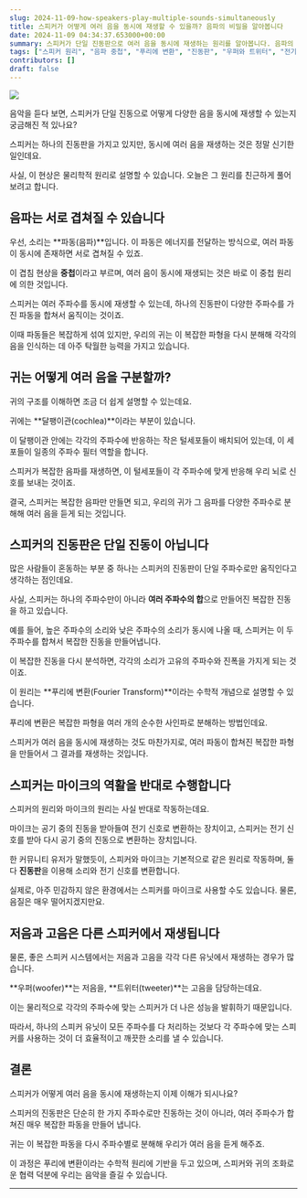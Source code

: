 ```yaml
---
slug: 2024-11-09-how-speakers-play-multiple-sounds-simultaneously
title: 스피커가 어떻게 여러 음을 동시에 재생할 수 있을까? 음파의 비밀을 알아봅니다
date: 2024-11-09 04:34:37.653000+00:00
summary: 스피커가 단일 진동판으로 여러 음을 동시에 재생하는 원리를 알아봅니다. 음파의 중첩과 푸리에 변환을 통해 그 비밀을 밝혀보세요.
tags: ["스피커 원리", "음파 중첩", "푸리에 변환", "진동판", "우퍼와 트위터", "전기 신호"]
contributors: []
draft: false
---
```


![](https://blogger.googleusercontent.com/img/a/AVvXsEhc8izQZKJPbbrLNoeAqsFUGHHD5A1Hy6KtuJZn2QSqz7hU8DxpKkhd8aeD8m0gtfhGEC6VmtQtvN26R1JoZzBzyCtqnmO2KjgmV2_WEWQxB4iA7bfBv6RRy_GxQIuUhSChNvKXdwViwAHV5J49Purfsh-JR8MyUyaC3B5i14gsOv5-zr8YBc4-j-aK1hQ)

음악을 듣다 보면, 스피커가 단일 진동으로 어떻게 다양한 음을 동시에 재생할 수 있는지 궁금해진 적 있나요?

스피커는 하나의 진동판을 가지고 있지만, 동시에 여러 음을 재생하는 것은 정말 신기한 일인데요.

사실, 이 현상은 물리학적 원리로 설명할 수 있습니다. 오늘은 그 원리를 친근하게 풀어보려고 합니다.

## 음파는 서로 겹쳐질 수 있습니다

우선, 소리는 **파동(음파)**입니다. 이 파동은 에너지를 전달하는 방식으로, 여러 파동이 동시에 존재하면 서로 겹쳐질 수 있죠.

이 겹침 현상을 **중첩**이라고 부르며, 여러 음이 동시에 재생되는 것은 바로 이 중첩 원리에 의한 것입니다.

스피커는 여러 주파수를 동시에 재생할 수 있는데, 하나의 진동판이 다양한 주파수를 가진 파동을 합쳐서 움직이는 것이죠.

이때 파동들은 복잡하게 섞여 있지만, 우리의 귀는 이 복잡한 파형을 다시 분해해 각각의 음을 인식하는 데 아주 탁월한 능력을 가지고 있습니다.

## 귀는 어떻게 여러 음을 구분할까?

귀의 구조를 이해하면 조금 더 쉽게 설명할 수 있는데요.

귀에는 **달팽이관(cochlea)**이라는 부분이 있습니다.

이 달팽이관 안에는 각각의 주파수에 반응하는 작은 털세포들이 배치되어 있는데, 이 세포들이 일종의 주파수 필터 역할을 합니다.

스피커가 복잡한 음파를 재생하면, 이 털세포들이 각 주파수에 맞게 반응해 우리 뇌로 신호를 보내는 것이죠.

결국, 스피커는 복잡한 음파만 만들면 되고, 우리의 귀가 그 음파를 다양한 주파수로 분해해 여러 음을 듣게 되는 것입니다.

## 스피커의 진동판은 단일 진동이 아닙니다

많은 사람들이 혼동하는 부분 중 하나는 스피커의 진동판이 단일 주파수로만 움직인다고 생각하는 점인데요.

사실, 스피커는 하나의 주파수만이 아니라 **여러 주파수의 합**으로 만들어진 복잡한 진동을 하고 있습니다.

예를 들어, 높은 주파수의 소리와 낮은 주파수의 소리가 동시에 나올 때, 스피커는 이 두 주파수를 합쳐서 복잡한 진동을 만들어냅니다.

이 복잡한 진동을 다시 분석하면, 각각의 소리가 고유의 주파수와 진폭을 가지게 되는 것이죠.

이 원리는 **푸리에 변환(Fourier Transform)**이라는 수학적 개념으로 설명할 수 있습니다.

푸리에 변환은 복잡한 파형을 여러 개의 순수한 사인파로 분해하는 방법인데요.

스피커가 여러 음을 동시에 재생하는 것도 마찬가지로, 여러 파동이 합쳐진 복잡한 파형을 만들어서 그 결과를 재생하는 것입니다.

## 스피커는 마이크의 역활을 반대로 수행합니다

스피커의 원리와 마이크의 원리는 사실 반대로 작동하는데요.

마이크는 공기 중의 진동을 받아들여 전기 신호로 변환하는 장치이고, 스피커는 전기 신호를 받아 다시 공기 중의 진동으로 변환하는 장치입니다.

한 커뮤니티 유저가 말했듯이, 스피커와 마이크는 기본적으로 같은 원리로 작동하며, 둘 다 **진동판**을 이용해 소리와 전기 신호를 변환합니다.

실제로, 아주 민감하지 않은 환경에서는 스피커를 마이크로 사용할 수도 있습니다. 물론, 음질은 매우 떨어지겠지만요.

## 저음과 고음은 다른 스피커에서 재생됩니다

물론, 좋은 스피커 시스템에서는 저음과 고음을 각각 다른 유닛에서 재생하는 경우가 많습니다.

**우퍼(woofer)**는 저음을, **트위터(tweeter)**는 고음을 담당하는데요.

이는 물리적으로 각각의 주파수에 맞는 스피커가 더 나은 성능을 발휘하기 때문입니다.

따라서, 하나의 스피커 유닛이 모든 주파수를 다 처리하는 것보다 각 주파수에 맞는 스피커를 사용하는 것이 더 효율적이고 깨끗한 소리를 낼 수 있습니다.

## 결론

스피커가 어떻게 여러 음을 동시에 재생하는지 이제 이해가 되시나요?

스피커의 진동판은 단순히 한 가지 주파수로만 진동하는 것이 아니라, 여러 주파수가 합쳐진 매우 복잡한 파동을 만들어 냅니다.

귀는 이 복잡한 파동을 다시 주파수별로 분해해 우리가 여러 음을 듣게 해주죠.

이 과정은 푸리에 변환이라는 수학적 원리에 기반을 두고 있으며, 스피커와 귀의 조화로운 협력 덕분에 우리는 음악을 즐길 수 있습니다.

---
